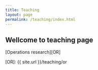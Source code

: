 ```yaml
---
title: Teaching
layout: page
permalink: /teaching/index.html
---
```


## Wellcome to teaching page

[Operations research][OR]

[OR]: {{ site.url }}/teaching/or
